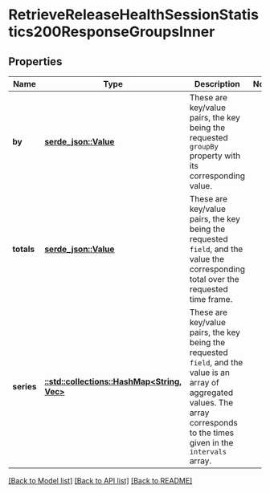 # RetrieveReleaseHealthSessionStatistics200ResponseGroupsInner

## Properties

Name | Type | Description | Notes
------------ | ------------- | ------------- | -------------
**by** | [**serde_json::Value**](.md) | These are key/value pairs, the key being the requested `groupBy` property with its corresponding value. | 
**totals** | [**serde_json::Value**](.md) | These are key/value pairs, the key being the requested `field`, and the value the corresponding total over the requested time frame. | 
**series** | [**::std::collections::HashMap<String, Vec<i32>>**](array.md) | These are key/value pairs, the key being the requested `field`, and the value is an array of aggregated values. The array corresponds to the times given in the `intervals` array. | 

[[Back to Model list]](../README.md#documentation-for-models) [[Back to API list]](../README.md#documentation-for-api-endpoints) [[Back to README]](../README.md)


